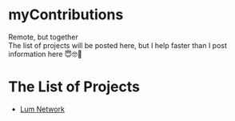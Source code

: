 # myContributions

Remote, but together\
The list of projects will be posted here, but I help faster than I post information here 😇🤓🤗

# The List of Projects
- [Lum Network](https://github.com/h1lyl1ly/myContributions/blob/main/lum.md)
